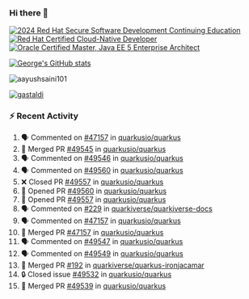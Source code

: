 ### Hi there 👋

<!--START_SECTION:badges-->
[![2024 Red Hat Secure Software Development Continuing Education](https://images.credly.com/size/110x110/images/36a76b78-c5bf-45cf-ac2c-48c3825260c7/blob)](http://www.credly.com/badges/c86e9a17-d2c3-4554-b890-7d0521710eb6 "2024 Red Hat Secure Software Development Continuing Education")
[![Red Hat Certified Cloud-Native Developer](https://images.credly.com/size/110x110/images/12ef4e4e-3d8d-4caf-9ab1-858c5bcb9619/image.png)](http://www.credly.com/badges/b6402e31-0894-48e6-b488-e2e551dcc809 "Red Hat Certified Cloud-Native Developer")
[![Oracle Certified Master, Java EE 5 Enterprise Architect](https://images.credly.com/size/110x110/images/1fa3549c-674c-4779-b3d6-d7d64eac2c23/Oracle-Certification-badge_OC-Master.png)](http://www.credly.com/badges/2565574e-b81d-410e-ab7d-24666ddcbe00 "Oracle Certified Master, Java EE 5 Enterprise Architect")
<!--END_SECTION:badges-->

[![George's GitHub stats](https://github-readme-stats.vercel.app/api?username=gastaldi&show=reviews,prs_merged&hide=contribs,prs&theme=transparent&show_icons=true)](https://github.com/anuraghazra/github-readme-stats)

<p align="left"> <img src="https://komarev.com/ghpvc/?username=gastaldi&label=Profile%20views&color=0e75b6&style=for-the-badge" alt="aayushsaini101" /> </p>

<p align="left"> <a href="https://github.com/ryo-ma/github-profile-trophy"><img src="https://github-profile-trophy.vercel.app/?username=gastaldi" alt="gastaldi" /></a> </p>

### :zap: Recent Activity

<!--START_SECTION:activity-->
1. 🗣 Commented on [#47157](https://github.com/quarkusio/quarkus/pull/47157#issuecomment-3193678505) in [quarkusio/quarkus](https://github.com/quarkusio/quarkus)
2. 🎉 Merged PR [#49545](https://github.com/quarkusio/quarkus/pull/49545) in [quarkusio/quarkus](https://github.com/quarkusio/quarkus)
3. 🗣 Commented on [#49546](https://github.com/quarkusio/quarkus/pull/49546#issuecomment-3192487132) in [quarkusio/quarkus](https://github.com/quarkusio/quarkus)
4. 🗣 Commented on [#49560](https://github.com/quarkusio/quarkus/pull/49560#issuecomment-3192285767) in [quarkusio/quarkus](https://github.com/quarkusio/quarkus)
5. ❌ Closed PR [#49557](https://github.com/quarkusio/quarkus/pull/49557) in [quarkusio/quarkus](https://github.com/quarkusio/quarkus)
6. 💪 Opened PR [#49560](https://github.com/quarkusio/quarkus/pull/49560) in [quarkusio/quarkus](https://github.com/quarkusio/quarkus)
7. 💪 Opened PR [#49557](https://github.com/quarkusio/quarkus/pull/49557) in [quarkusio/quarkus](https://github.com/quarkusio/quarkus)
8. 🗣 Commented on [#229](https://github.com/quarkiverse/quarkiverse-docs/pull/229#issuecomment-3190540834) in [quarkiverse/quarkiverse-docs](https://github.com/quarkiverse/quarkiverse-docs)
9. 🗣 Commented on [#47157](https://github.com/quarkusio/quarkus/pull/47157#issuecomment-3190237924) in [quarkusio/quarkus](https://github.com/quarkusio/quarkus)
10. 🎉 Merged PR [#47157](https://github.com/quarkusio/quarkus/pull/47157) in [quarkusio/quarkus](https://github.com/quarkusio/quarkus)
11. 🗣 Commented on [#49547](https://github.com/quarkusio/quarkus/pull/49547#issuecomment-3190232241) in [quarkusio/quarkus](https://github.com/quarkusio/quarkus)
12. 🗣 Commented on [#49549](https://github.com/quarkusio/quarkus/pull/49549#issuecomment-3190231769) in [quarkusio/quarkus](https://github.com/quarkusio/quarkus)
13. 🎉 Merged PR [#192](https://github.com/quarkiverse/quarkus-ironjacamar/pull/192) in [quarkiverse/quarkus-ironjacamar](https://github.com/quarkiverse/quarkus-ironjacamar)
14. 🔒 Closed issue [#49532](https://github.com/quarkusio/quarkus/issues/49532) in [quarkusio/quarkus](https://github.com/quarkusio/quarkus)
15. 🎉 Merged PR [#49539](https://github.com/quarkusio/quarkus/pull/49539) in [quarkusio/quarkus](https://github.com/quarkusio/quarkus)
<!--END_SECTION:activity-->
